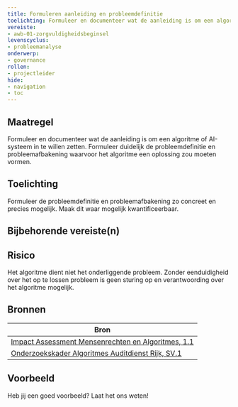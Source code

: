 ```yaml
---
title: Formuleren aanleiding en probleemdefinitie
toelichting: Formuleer en documenteer wat de aanleiding is om een algoritme of AI-systeem in te willen zetten. 
vereiste:
- awb-01-zorgvuldigheidsbeginsel
levenscyclus:
- probleemanalyse
onderwerp:
- governance
rollen:
- projectleider
hide:
- navigation
- toc
---
```


<!-- tags -->

## Maatregel
Formuleer en documenteer wat de aanleiding is om een algoritme of AI-systeem in te willen zetten. 
Formuleer duidelijk de probleemdefinitie en probleemafbakening waarvoor het algoritme een oplossing zou moeten vormen. 

## Toelichting
Formuleer de probleemdefinitie en probleemafbakening zo concreet en precies mogelijk. Maak dit waar mogelijk kwantificeerbaar. 

## Bijbehorende vereiste(n)

<!-- list_vereisten_on_maatregelen_page -->

## Risico
Het algoritme dient niet het onderliggende probleem. 
Zonder eenduidigheid over het op te lossen probleem is geen sturing op en verantwoording over het algoritme mogelijk. 

## Bronnen
| Bron                                                                                                                                                                     |
|--------------------------------------------------------------------------------------------------------------------------------------------------------------------------|
| [Impact Assessment Mensenrechten en Algoritmes, 1.1](https://www.rijksoverheid.nl/documenten/rapporten/2021/02/25/impact-assessment-mensenrechten-en-algoritmes)          |
| [Onderzoekskader Algoritmes Auditdienst Rijk, SV.1](https://www.rijksoverheid.nl/documenten/rapporten/2023/07/11/onderzoekskader-algoritmes-adr-2023)                    |

## Voorbeeld

Heb jij een goed voorbeeld? Laat het ons weten!

